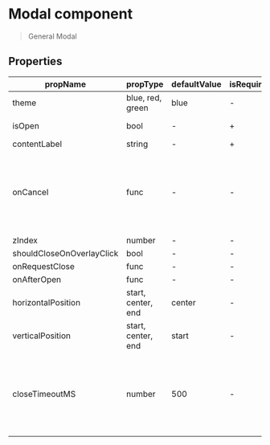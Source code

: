 # Modal component

> General Modal

## Properties

| propName | propType | defaultValue | isRequired | description |
|----------|----------|--------------|------------|-------------|
| theme | blue, red, green | blue | - | |
| isOpen | bool | - | + | Is the modal open or not |
| contentLabel | string | - | + |  |
| onCancel | func | - | - | Called when user presses the X on the top bar, or the cancel button on the footer |
| zIndex | number | - | - |  |
| shouldCloseOnOverlayClick | bool | - | - |  |
| onRequestClose | func | - | - |  |
| onAfterOpen | func | - | - |  |
| horizontalPosition | start, center, end | center | - | horizontal position of the modal |
| verticalPosition | start, center, end | start | - | vertical position of the modal |
| closeTimeoutMS | number | 500 | - | Number indicating the milliseconds to wait before closing the modal |
